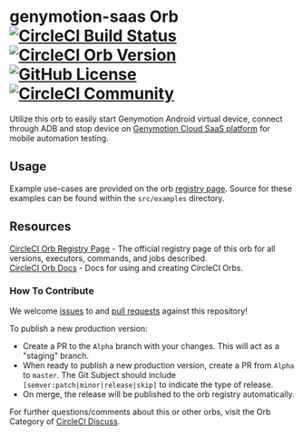 # genymotion-saas Orb [![CircleCI Build Status](https://circleci.com/gh/Genymobile/genymotion-saas-orb.svg?style=shield "CircleCI Build Status")](https://circleci.com/gh/Genymobile/genymotion-saas-orb) [![CircleCI Orb Version](https://img.shields.io/badge/endpoint.svg?url=https://badges.circleci.io/orb/genymotion/genymotion-saas)](https://circleci.com/orbs/registry/orb/genymotion/genymotion-saas) [![GitHub License](https://img.shields.io/badge/license-MIT-lightgrey.svg)](https://raw.githubusercontent.com/Genymobile/genymotion-saas-orb/master/LICENSE) [![CircleCI Community](https://img.shields.io/badge/community-CircleCI%20Discuss-343434.svg)](https://discuss.circleci.com/c/ecosystem/orbs)

Utilize this orb to easily start Genymotion Android virtual device, connect through ADB and stop device on [Genymotion Cloud SaaS platform](https://cloud.geny.io) for mobile automation testing.

## Usage

Example use-cases are provided on the orb [registry page](https://circleci.com/orbs/registry/orb/genymotion/genymotion-saas#usage-examples). Source for these examples can be found within the `src/examples` directory.


## Resources

[CircleCI Orb Registry Page](https://circleci.com/orbs/registry/orb/genymotion/genymotion-saas) - The official registry page of this orb for all versions, executors, commands, and jobs described.  
[CircleCI Orb Docs](https://circleci.com/docs/2.0/orb-intro/#section=configuration) - Docs for using and creating CircleCI Orbs.  

### How To Contribute

We welcome [issues](https://github.com/Genymobile/genymotion-saas-orb/issues) to and [pull requests](https://github.com/Genymobile/genymotion-saas-orb/pulls) against this repository!

To publish a new production version:
* Create a PR to the `Alpha` branch with your changes. This will act as a "staging" branch.
* When ready to publish a new production version, create a PR from `Alpha` to `master`. The Git Subject should include `[semver:patch|minor|release|skip]` to indicate the type of release.
* On merge, the release will be published to the orb registry automatically.

For further questions/comments about this or other orbs, visit the Orb Category of [CircleCI Discuss](https://discuss.circleci.com/c/orbs).